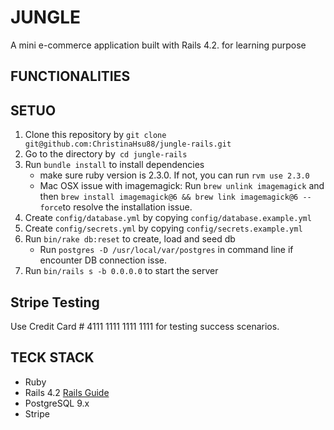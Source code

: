 # JUNGLE

A mini e-commerce application built with Rails 4.2. for learning purpose

## FUNCTIONALITIES

## SETUO
1. Clone this repository by `git clone git@github.com:ChristinaHsu88/jungle-rails.git`
2. Go to the directory by` cd jungle-rails`
2. Run `bundle install` to install dependencies
    * make sure ruby version is 2.3.0. If not, you can run `rvm use 2.3.0`
    * Mac OSX issue with imagemagick:
      Run `brew unlink imagemagick` and then `brew install imagemagick@6 && brew link imagemagick@6 --force`to resolve the installation issue.
3. Create `config/database.yml` by copying `config/database.example.yml`
4. Create `config/secrets.yml` by copying `config/secrets.example.yml`
5. Run `bin/rake db:reset` to create, load and seed db
    * Run `postgres -D /usr/local/var/postgres` in command line if encounter DB connection isse.
6. Run `bin/rails s -b 0.0.0.0` to start the server

## Stripe Testing
Use Credit Card # 4111 1111 1111 1111 for testing success scenarios.

## TECK STACK
* Ruby
* Rails 4.2 [Rails Guide](http://guides.rubyonrails.org/v4.2/)
* PostgreSQL 9.x
* Stripe
